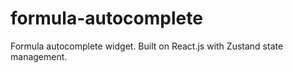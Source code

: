 # formula-autocomplete
Formula autocomplete widget. Built on React.js with Zustand state management.
